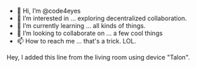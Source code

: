 - 👋 Hi, I’m @code4eyes
- 👀 I’m interested in ... exploring decentralized collaboration.
- 🌱 I’m currently learning ... all kinds of things.
- 💞️ I’m looking to collaborate on ... a few cool things
- 📫 How to reach me ... that's a trick. LOL.


Hey, I added this line from the living room using device "Talon".

<!---
code4eyes/code4eyes is a ✨ special ✨ repository because its `README.md` (this file) appears on your GitHub profile.
You can click the Preview link to take a look at your changes.
--->
